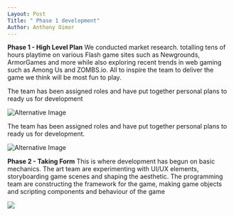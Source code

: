 ```yaml
---
Layout: Post 
Title: " Phase 1 development"
Author: Anthony Oimor 
---
```

**Phase 1 - High Level Plan**
We conducted market research. totalling tens of hours playtime on various Flash game sites such as Newgrounds, ArmorGames and more while also exploring recent trends in web gaming such as Among Us and ZOMBS.io. All to inspire the team to deliver the game we think will be most fun to play. 
 
The team has been assigned roles and have put together personal plans to ready us for development<br>

![Alternative Image ](https://cdn.discordapp.com/attachments/905913951559221308/946781690922139718/Screenshot_2022-02-25_at_14.51.25.png)<br >

The team has been assigned roles and have put together personal plans to ready us for development.<br>

![Alternative Image](https://cdn.discordapp.com/attachments/905913951559221308/946778564802535494/Screen_Shot_2022-02-25_at_2.38.48_PM.png)<br>

**Phase 2 - Taking Form**
This is where development has begun on basic mechanics. The art team are experimenting with UI/UX elements, storyboarding game scenes and shaping the aesthetic. The programming team are constructing the framework for the game, making game objects and scripting components and behaviour of the game<br>

![](https://cdn.discordapp.com/attachments/905913951559221308/947117583046422538/Screenshot_2022-02-26_at_1.04.20_PM.png)<br>
